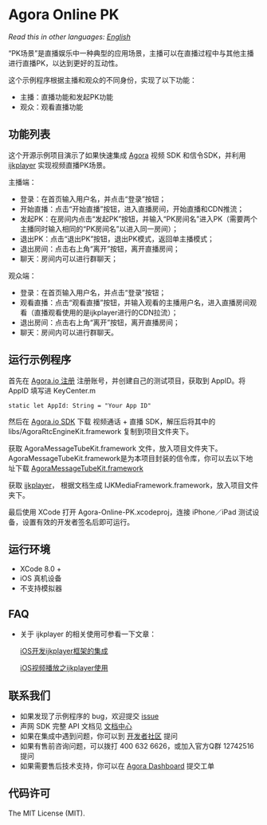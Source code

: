 # Agora Online PK

*Read this in other languages: [English](README.md)*

“PK场景”是直播娱乐中一种典型的应用场景，主播可以在直播过程中与其他主播进行直播PK，以达到更好的互动性。

这个示例程序根据主播和观众的不同身份，实现了以下功能：

- 主播：直播功能和发起PK功能
- 观众：观看直播功能


## 功能列表
这个开源示例项目演示了如果快速集成 [Agora](www.agora.io) 视频 SDK 和信令SDK，并利用 [ijkplayer](https://github.com/Bilibili/ijkplayer) 实现视频直播PK场景。

主播端：

- 登录：在首页输入用户名，并点击“登录”按钮；
- 开始直播：点击“开始直播”按钮，进入直播房间，开始直播和CDN推流；
- 发起PK：在房间内点击“发起PK”按钮，并输入“PK房间名”进入PK（需要两个主播同时输入相同的“PK房间名”以进入同一房间）；
- 退出PK：点击“退出PK”按钮，退出PK模式，返回单主播模式；
- 退出房间：点击右上角“离开”按钮，离开直播房间；
- 聊天：房间内可以进行群聊天；

观众端：

- 登录：在首页输入用户名，并点击“登录”按钮；
- 观看直播：点击“观看直播”按钮，并输入观看的主播用户名，进入直播房间观看（直播观看使用的是ijkplayer进行的CDN拉流）；
- 退出房间：点击右上角“离开”按钮，离开直播房间； 
- 聊天：房间内可以进行群聊天。



## 运行示例程序
首先在 [Agora.io 注册](https://dashboard.agora.io/cn/signup/) 注册账号，并创建自己的测试项目，获取到 AppID。将 AppID 填写进 KeyCenter.m

```
static let AppId: String = "Your App ID"
```
然后在 [Agora.io SDK](https://www.agora.io/cn/download/) 下载 视频通话 + 直播 SDK，解压后将其中的 libs/AgoraRtcEngineKit.framework 复制到项目文件夹下。

获取 AgoraMessageTubeKit.framework 文件，放入项目文件夹下。AgoraMessageTubeKit.framework是为本项目封装的信令库，你可以去以下地址下载 [AgoraMessageTubeKit.framework](https://github.com/AgoraIO/ARD-Agora-Online-PK/files/2370417/AgoraMessageTubeKit.zip)

获取 [ijkplayer](https://github.com/Bilibili/ijkplayer)， 根据文档生成 IJKMediaFramework.framework，放入项目文件夹下。

最后使用 XCode 打开 Agora-Online-PK.xcodeproj，连接 iPhone／iPad 测试设备，设置有效的开发者签名后即可运行。

## 运行环境
* XCode 8.0 +
* iOS 真机设备
* 不支持模拟器

## FAQ
- 关于 ijkplayer 的相关使用可参看一下文章：

  [iOS开发ijkplayer框架的集成](https://www.jianshu.com/p/d26ebb77d856)
  
  [iOS视频播放之ijkplayer使用](https://www.jianshu.com/p/683ccc09d4ad)
  

## 联系我们

- 如果发现了示例程序的 bug，欢迎提交 [issue](https://github.com/AgoraIO/ARD-Agora-Online-PK/issues)
- 声网 SDK 完整 API 文档见 [文档中心](https://docs.agora.io/cn/)
- 如果在集成中遇到问题，你可以到 [开发者社区](https://dev.agora.io/cn/) 提问
- 如果有售前咨询问题，可以拨打 400 632 6626，或加入官方Q群 12742516 提问
- 如果需要售后技术支持，你可以在 [Agora Dashboard](https://dashboard.agora.io) 提交工单

## 代码许可

The MIT License (MIT).


